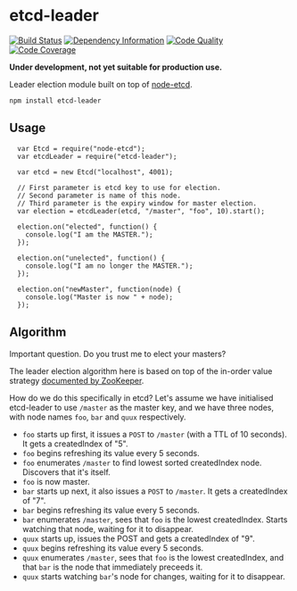 etcd-leader
===========

[![Build Status][badge-travis-img]][badge-travis-url]
[![Dependency Information][badge-david-img]][badge-david-url]
[![Code Quality][badge-climate-img]][badge-climate-url]
[![Code Coverage][badge-cov-img]][badge-cov-url]

**Under development, not yet suitable for production use.**

Leader election module built on top of [node-etcd](https://github.com/stianeikeland/node-etcd).

`npm install etcd-leader`

## Usage

```
  var Etcd = require("node-etcd");
  var etcdLeader = require("etcd-leader");

  var etcd = new Etcd("localhost", 4001);

  // First parameter is etcd key to use for election.
  // Second parameter is name of this node.
  // Third parameter is the expiry window for master election.
  var election = etcdLeader(etcd, "/master", "foo", 10).start();

  election.on("elected", function() {
    console.log("I am the MASTER.");
  });

  election.on("unelected", function() {
    console.log("I am no longer the MASTER.");
  });

  election.on("newMaster", function(node) {
    console.log("Master is now " + node);
  });
```

## Algorithm

Important question. Do you trust me to elect your masters?

The leader election algorithm here is based on top of the in-order value strategy [documented by ZooKeeper](https://zookeeper.apache.org/doc/trunk/recipes.html#sc_leaderElection).

How do we do this specifically in etcd? Let's assume we have initialised etcd-leader to use `/master` as the master key, and we have three nodes, with node names `foo`, `bar` and `quux` respectively.

 * `foo` starts up first, it issues a `POST` to `/master` (with a TTL of 10 seconds). It gets a createdIndex of "5".
 * `foo` begins refreshing its value every 5 seconds.
 * `foo` enumerates `/master` to find lowest sorted createdIndex node. Discovers that it's itself.
 * `foo` is now master.
 * `bar` starts up next, it also issues a `POST` to `/master`. It gets a createdIndex of "7".
 * `bar` begins refreshing its value every 5 seconds.
 * `bar` enumerates `/master`, sees that `foo` is the lowest createdIndex. Starts watching that node, waiting for it to disappear.
 * `quux` starts up, issues the POST and gets a createdIndex of "9".
 * `quux` begins refreshing its value every 5 seconds.
 * `quux` enumerates `/master`, sees that `foo` is the lowest createdIndex, and that `bar` is the node that immediately preceeds it.
 * `quux` starts watching `bar`'s node for changes, waiting for it to disappear.

[badge-david-img]: http://img.shields.io/david/samcday/node-etcd-leader.svg?style=flat-square
[badge-david-url]: https://david-dm.org/samcday/node-etcd-leader
[badge-travis-img]: http://img.shields.io/travis/samcday/node-etcd-leader.svg?style=flat-square
[badge-travis-url]: https://travis-ci.org/samcday/node-etcd-leader
[badge-climate-img]: http://img.shields.io/codeclimate/github/samcday/node-etcd-leader.svg?style=flat-square
[badge-climate-url]: https://codeclimate.com/github/samcday/node-etcd-leader
[badge-cov-img]: http://img.shields.io/codeclimate/coverage/github/samcday/node-etcd-leader.svg?style=flat-square
[badge-cov-url]: https://codeclimate.com/github/samcday/node-etcd-leader
